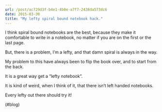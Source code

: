 ```yaml
---
url: /post/ac729d3f-b4e1-4b0e-a7f7-2438da573dc6
date: 2015-03-30
title: "My lefty spiral bound notebook hack."
---
```


I think spiral bound notebooks are the best, because they make it comfortable to write in a notebook, no matter if you are on the first or the last page.



But, there is a problem, I&#8217;m a lefty, and that damn spiral is always in the way.



My problem to this have always been to flip the book over, and to start from the back.



It is a great way get a &#8220;lefty notebook&#8221;.



It is kind of weird, when I think of it, that there isn&#8217;t left handed notebooks.



Every lefty out there should try it!



(#blog)